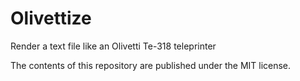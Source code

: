 # Olivettize
Render a text file like an Olivetti Te-318 teleprinter

The contents of this repository are published under the MIT license.
